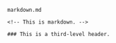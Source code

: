 <!-- >>>>>> BEGIN GENERATED FILE (include): SOURCE C:/Users/Burdette/Documents/GitHub/markdown_helper/test/include/templates/markdown_code_block.md -->
<!-- >>>>>> BEGIN INCLUDED FILE: SOURCE C:/Users/Burdette/Documents/GitHub/markdown_helper/test/include/templates/../includes/markdown.md -->
<code>markdown.md</code>
```
<!-- This is markdown. -->

### This is a third-level header.
```
<!-- <<<<<< END INCLUDED FILE: SOURCE C:/Users/Burdette/Documents/GitHub/markdown_helper/test/include/templates/../includes/markdown.md -->
<!-- <<<<<< END GENERATED FILE (include): SOURCE C:/Users/Burdette/Documents/GitHub/markdown_helper/test/include/templates/markdown_code_block.md -->
